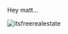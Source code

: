Hey matt...

![itsfreerealestate](http://www.github.com/aehoppe/freerealestate/fre.gif "Free Real Estate")

